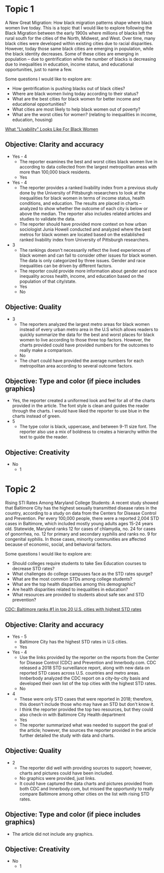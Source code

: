 # Topic 1
<p>A New Great Migration: How black migration patterns shape where black women live today. This is a topic that I would like to explore following the Black Migration between the early 1900s where millions of blacks left the rural south for the cities of the North, Midwest, and West. Over time, many black cities were developed within existing cities due to racial disparities. However, today those same black cities are emerging in population, while the black identity decreases. Some of these cities are emerging in population – due to gentrification while the number of blacks is decreasing due to inequalities in education, income status, and educational opportunities, just to name a few.</p>

Some questions I would like to explore are:
* How gentrification is pushing blacks out of black cities?
* Where are black women living today according to their status?
* What are the best cities for black women for better income and educational opportunities?
* What cities are most likely to help black women out of poverty?
* What are the worst cities for women? (relating to inequalities in income, education, housing)

[What "Livability" Looks Like For Black Women  ](https://www.citylab.com/equity/2020/01/best-cities-black-women/604384/)

## Objective: Clarity and accuracy

* Yes - 4
	* The reporter examines the best and worst cities black women live in according to data collected from the largest metropolitan areas with more than 100,000 black residents. 
	* Yes
* Yes - 4
	* The reporter provides a ranked livability index from a previous study done by the University of Pittsburgh researchers to look at the inequalities for black women in terms of income status, health conditions, and education. The results are placed in charts – analyzed to show whether the outcome of each city is below or above the median. The reporter also includes related articles and studies to validate the data. 
	* The reporter should have provided more context on how urban sociologist Junia Howell conducted and analyzed where the best metros for black women are located based on the established ranked livability index from University of Pittsburgh researchers.
* 3
	* The rankings doesn't necessarily reflect the lived experiences of black women and can fail to consider other issues for black women. The data is only categorized by three issues. Gender and race inequalities can be driven by different factors.  
	* The reporter could provide more information about gender and race inequality across health, income, and education based on the population of that city/state. 
	* Yes
	* No 


## Objective: Quality

* 3
	* The reporters analyzed the largest metro areas for black women instead of every urban metro area in the U.S which allows readers to quickly summarize the data for the best and worst places for black women to live according to those three top factors. However, the charts provided could have provided numbers for the outcomes to really make a comparison. 
	* No
	* The chart could have provided the average numbers for each metropolitan area according to several outcome factors. 

## Objective: Type and color (if piece includes graphics)

* Yes, the reporter created a uniformed look and feel for all of the charts provided in the article. The font style is clean and guides the reader through the charts.  I would have liked the reporter to use blue in the charts instead of green. 
* 5 
	* The type color is black, uppercase,  and between 9-11 size font. The reporter also use a mix of boldness to creates a hierarchy within the text to guide the reader. 

## Objective: Creativity

* No
	* 1


# Topic 2
<p>Rising STI Rates Among Maryland College Students: A recent study showed that Baltimore City has the highest sexually transmitted disease rates in the country, according to a study on data from the Centers for Disease Control and Prevention. Per every 100,000 people, there were a reported 2,004 STD cases in Baltimore, which included mostly young adults ages 15-24 years old. Statewide, Maryland ranks 12 for cases of chlamydia, no. 24 for cases of gonorrhea, no. 12 for primary and secondary syphilis and ranks no. 9 for congenital syphilis. In those cases, minority communities are affected because of economic, social, and behavioral factors. </p> 

Some questions I would like to explore are:
* Should colleges require students to take Sex Education courses to decrease STD rates?
* What challenges do college campuses face as the STD rates spurge?
* What are the most common STDs among college students? 
* What are the top health disparities among this demographic? 
* Are health disparities related to inequalities in education?
* What resources are provided to students about safe sex and STD prevention? 

[CDC: Baltimore ranks #1 in top 20 U.S. cities with highest STD rates](https://www.wmar2news.com/news/region/baltimore-city/cdc-baltimore-ranks-1-in-top-20-u-s-cities-with-highest-std-rates)

## Objective: Clarity and accuracy
* Yes - 5
	* Baltimore City has the highest STD rates in U.S cities. 
	* Yes
* Yes - 4
	* Use the links provided by the reporter on the reports from  the Center for Disease Control (CDC) and Prevention and Innerbody.com. CDC released a 2018 STD surveillance report, along with new data on reported STD cases across U.S. countries and metro areas. Innberbody analyzed the CDC report on a city-by-city basis and developed their own list of the top cities with the highest STD rates. 
	* No
* 4
	* These were only STD cases that were reported in 2018; therefore, this doesn't include those who may have an STD but don't know it. 
	* I think the reporter provided the top two resources, but they could also check-in with Baltimore City Health department
	* Yes
	* The reporter summarized what was needed to support the goal of the article; however, the sources the reporter provided in the article further detailed the study with data and charts. 

## Objective: Quality
* 2
	* The reporter did well with providing sources to support; however, charts and pictures could have been included. 
	* No graphics were provided, just links.
	* It could have captured the data charts and pictures provided from both CDC and Innerbody.com, but missed the opportunity to really compare Baltimore among other cities on the list with rising STD rates.

## Objective: Type and color (if piece includes graphics)
* The article did not include any graphics. 

## Objective: Creativity
* No
	* 1






